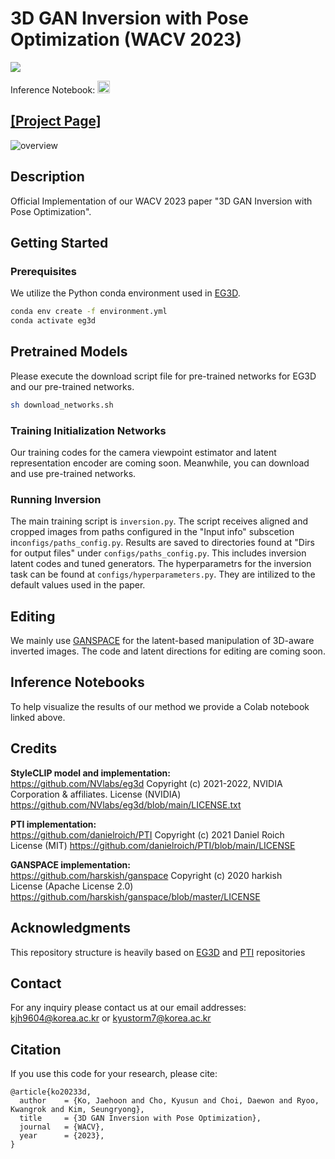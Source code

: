 # 3D GAN Inversion with Pose Optimization     (WACV 2023)

<a href="https://arxiv.org/abs/2210.07301"><img src="https://img.shields.io/badge/arXiv-2210.07301-b31b1b.svg"></a>

Inference Notebook: <a href="https://colab.research.google.com/drive/1HY8g_HR26YHsYmzrjC6K3gIaIK09bWD7?usp=sharing"><img src="https://colab.research.google.com/assets/colab-badge.svg" height=20></a>  
 ## [[Project Page]](https://nerfies.github.io)

![overview](docs/chris_hemsworth_inv.gif)

## Description   
Official Implementation of our WACV 2023 paper "3D GAN Inversion with Pose Optimization".



## Getting Started
### Prerequisites
We utilize the Python conda environment used in [EG3D](https://github.com/NVlabs/eg3d).

```.bash
conda env create -f environment.yml
conda activate eg3d
```


## Pretrained Models
Please execute the download script file for pre-trained networks for EG3D and our pre-trained networks. 
```.bash
sh download_networks.sh
```


### Training Initialization Networks
Our training codes for the camera viewpoint estimator and latent representation encoder are coming soon.
Meanwhile, you can download and use pre-trained networks.


### Running Inversion
The main training script is `inversion.py`. The script receives aligned and cropped images from paths configured in the "Input info" subscetion in`configs/paths_config.py`. 
Results are saved to directories found at "Dirs for output files" under `configs/paths_config.py`. This includes inversion latent codes and tuned generators. 
The hyperparametrs for the inversion task can be found at  `configs/hyperparameters.py`. They are intilized to the default values used in the paper. 

## Editing
We mainly use [GANSPACE](https://github.com/harskish/ganspace) for the latent-based manipulation of 3D-aware inverted images. The code and latent directions for editing are coming soon. 

## Inference Notebooks
To help visualize the results of our method we provide a Colab notebook linked above.   




## Credits

**StyleCLIP model and implementation:**   
https://github.com/NVlabs/eg3d
Copyright (c) 2021-2022, NVIDIA Corporation & affiliates. 
License (NVIDIA) https://github.com/NVlabs/eg3d/blob/main/LICENSE.txt

**PTI implementation:**   
https://github.com/danielroich/PTI
Copyright (c) 2021 Daniel Roich  
License (MIT) https://github.com/danielroich/PTI/blob/main/LICENSE

**GANSPACE implementation:**   
https://github.com/harskish/ganspace
Copyright (c) 2020 harkish  
License (Apache License 2.0) https://github.com/harskish/ganspace/blob/master/LICENSE


## Acknowledgments
This repository structure is heavily based on [EG3D](https://github.com/NVlabs/eg3d) and [PTI](https://github.com/danielroich/PTI) repositories

## Contact
For any inquiry please contact us at our email addresses: kjh9604@korea.ac.kr or kyustorm7@korea.ac.kr


## Citation
If you use this code for your research, please cite:
```
@article{ko20233d,
  author    = {Ko, Jaehoon and Cho, Kyusun and Choi, Daewon and Ryoo, Kwangrok and Kim, Seungryong},
  title     = {3D GAN Inversion with Pose Optimization},
  journal   = {WACV},
  year      = {2023},
}
```
